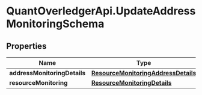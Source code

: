 # QuantOverledgerApi.UpdateAddressMonitoringSchema

## Properties

Name | Type | Description | Notes
------------ | ------------- | ------------- | -------------
**addressMonitoringDetails** | [**ResourceMonitoringAddressDetails**](ResourceMonitoringAddressDetails.md) |  | [optional] 
**resourceMonitoring** | [**ResourceMonitoringDetails**](ResourceMonitoringDetails.md) |  | [optional] 


